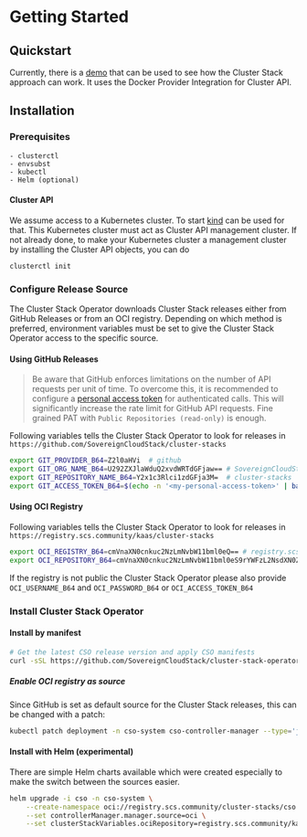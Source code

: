 # Getting Started

## Quickstart

Currently, there is a [demo](https://github.com/SovereignCloudStack/cluster-stacks-demo) that can be used to see how the Cluster Stack approach can work. It uses the Docker Provider Integration for Cluster API.

## Installation

### Prerequisites

```
- clusterctl
- envsubst
- kubectl
- Helm (optional)
```

#### Cluster API

We assume access to a Kubernetes cluster. To start
[kind](https://kind.sigs.k8s.io/) can be used for that.
This Kubernetes cluster must act as Cluster API management cluster.
If not already done, to make your Kubernetes cluster a management cluster by
installing the Cluster API objects, you can do

```
clusterctl init
```

### Configure Release Source

The Cluster Stack Operator downloads Cluster Stack releases either from GitHub
Releases or from an OCI registry.
Depending on which method is preferred, environment variables must be set to
give the Cluster Stack Operator access to the specific source.

#### Using GitHub Releases

> Be aware that GitHub enforces limitations on the number of API requests per
> unit of time. To overcome this, it is recommended to configure a [personal
> access token](https://github.com/settings/personal-access-tokens/new) for
> authenticated calls. This will significantly increase the rate limit for GitHub
> API requests. Fine grained PAT with `Public Repositories (read-only)` is
> enough.

Following variables tells the Cluster Stack Operator to look for releases in
`https://github.com/SovereignCloudStack/cluster-stacks`

```bash
export GIT_PROVIDER_B64=Z2l0aHVi  # github
export GIT_ORG_NAME_B64=U292ZXJlaWduQ2xvdWRTdGFjaw== # SovereignCloudStack
export GIT_REPOSITORY_NAME_B64=Y2x1c3Rlci1zdGFja3M=  # cluster-stacks
export GIT_ACCESS_TOKEN_B64=$(echo -n '<my-personal-access-token>' | base64 -w0)
```

#### Using OCI Registry

Following variables tells the Cluster Stack Operator to look for releases in
`https://registry.scs.community/kaas/cluster-stacks`

```bash
export OCI_REGISTRY_B64=cmVnaXN0cnkuc2NzLmNvbW11bml0eQ== # registry.scs.community
export OCI_REPOSITORY_B64=cmVnaXN0cnkuc2NzLmNvbW11bml0eS9rYWFzL2NsdXN0ZXItc3RhY2tzCg== # registry.scs.community/kaas/cluster-stacks
```

If the registry is not public the Cluster Stack Operator please also provide
`OCI_USERNAME_B64` and `OCI_PASSWORD_B64` or
`OCI_ACCESS_TOKEN_B64`

### Install Cluster Stack Operator

#### Install by manifest

```bash
# Get the latest CSO release version and apply CSO manifests
curl -sSL https://github.com/SovereignCloudStack/cluster-stack-operator/releases/latest/download/cso-infrastructure-components.yaml | envsubst | kubectl apply -f -
```

##### Enable OCI registry as source

Since GitHub is set as default source for the Cluster Stack releases, this can be changed with a patch:

```bash
kubectl patch deployment -n cso-system cso-controller-manager --type='json' -p='[{"op": "replace", "path": "/spec/template/spec/containers/0/command", "value": ["/manager", "-source", "oci"]}]'
```

#### Install with Helm (experimental)

There are simple Helm charts available which were created especially to make the switch between the sources easier.

```bash
helm upgrade -i cso -n cso-system \
    --create-namespace oci://registry.scs.community/cluster-stacks/cso \
    --set controllerManager.manager.source=oci \
    --set clusterStackVariables.ociRepository=registry.scs.community/kaas/cluster-stacks
```
